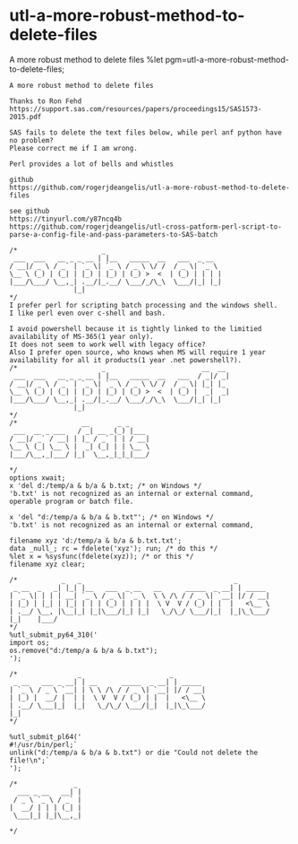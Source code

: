 # utl-a-more-robust-method-to-delete-files
A more robust method to delete files
    %let pgm=utl-a-more-robust-method-to-delete-files;

    A more robust method to delete files

    Thanks to Ron Fehd
    https://support.sas.com/resources/papers/proceedings15/SAS1573-2015.pdf

    SAS fails to delete the text files below, while perl anf python have no problem?
    Please correct me if I am wrong.

    Perl provides a lot of bells and whistles

    github
    https://github.com/rogerjdeangelis/utl-a-more-robust-method-to-delete-files

    see github
    https://tinyurl.com/y87ncq4b
    https://github.com/rogerjdeangelis/utl-cross-patform-perl-script-to-parse-a-config-file-and-pass-parameters-to-SAS-batch

    /*                     _
     ___  ___   __ _ _ __ | |__   _____  __   ___  _ __
    / __|/ _ \ / _` | `_ \| `_ \ / _ \ \/ /  / _ \| `_ \
    \__ \ (_) | (_| | |_) | |_) | (_) >  <  | (_) | | | |
    |___/\___/ \__,_| .__/|_.__/ \___/_/\_\  \___/|_| |_|
                    |_|
    */
    I prefer perl for scripting batch processing and the windows shell.
    I like perl even over c-shell and bash.

    I avoid powershell because it is tightly linked to the limitied availability of MS-365(1 year only).
    It does not seem to work well with legacy office?
    Also I prefer open source, who knows when MS will require 1 year availability for all it products(1 year .net powershell?).
    /*                     _                        __  __
     ___  ___   __ _ _ __ | |__   _____  __   ___  / _|/ _|
    / __|/ _ \ / _` | `_ \| `_ \ / _ \ \/ /  / _ \| |_| |_
    \__ \ (_) | (_| | |_) | |_) | (_) >  <  | (_) |  _|  _|
    |___/\___/ \__,_| .__/|_.__/ \___/_/\_\  \___/|_| |_|
                    |_|
    */
    /*                __       _ _
     ___  __ _ ___   / _| __ _(_) |___
    / __|/ _` / __| | |_ / _` | | / __|
    \__ \ (_| \__ \ |  _| (_| | | \__ \
    |___/\__,_|___/ |_|  \__,_|_|_|___/

    */
    options xwait;
    x 'del d:/temp/a & b/a & b.txt; /* on Windows */
    'b.txt' is not recognized as an internal or external command,
    operable program or batch file.

    x 'del "d:/temp/a & b/a & b.txt"'; /* on Windows */
    'b.txt' is not recognized as an internal or external command,

    filename xyz 'd:/temp/a & b/a & b.txt.txt';
    data _null_; rc = fdelete('xyz'); run; /* do this */
    %let x = %sysfunc(fdelete(xyz)); /* or this */
    filename xyz clear;

    /*           _   _                                      _
     _ __  _   _| |_| |__   ___  _ __   __      _____  _ __| | _____
    | `_ \| | | | __| `_ \ / _ \| `_ \  \ \ /\ / / _ \| `__| |/ / __|
    | |_) | |_| | |_| | | | (_) | | | |  \ V  V / (_) | |  |   <\__ \
    | .__/ \__, |\__|_| |_|\___/|_| |_|   \_/\_/ \___/|_|  |_|\_\___/
    |_|    |___/
    */
    %utl_submit_py64_310('
    import os;
    os.remove("d:/temp/a & b/a & b.txt");
    ');

    /*               _                      _
     _ __   ___ _ __| | __      _____  _ __| | _____
    | `_ \ / _ \ `__| | \ \ /\ / / _ \| `__| |/ / __|
    | |_) |  __/ |  | |  \ V  V / (_) | |  |   <\__ \
    | .__/ \___|_|  |_|   \_/\_/ \___/|_|  |_|\_\___/
    |_|
    */

    %utl_submit_pl64('
    #!/usr/bin/perl;`
    unlink("d:/temp/a & b/a & b.txt") or die "Could not delete the file!\n";`
    ');

    /*              _
      ___ _ __   __| |
     / _ \ `_ \ / _` |
    |  __/ | | | (_| |
     \___|_| |_|\__,_|

    */
